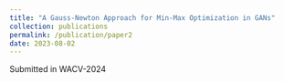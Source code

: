 ```yaml
---
title: "A Gauss-Newton Approach for Min-Max Optimization in GANs"
collection: publications
permalink: /publication/paper2
date: 2023-08-02
---
```

Submitted in WACV-2024